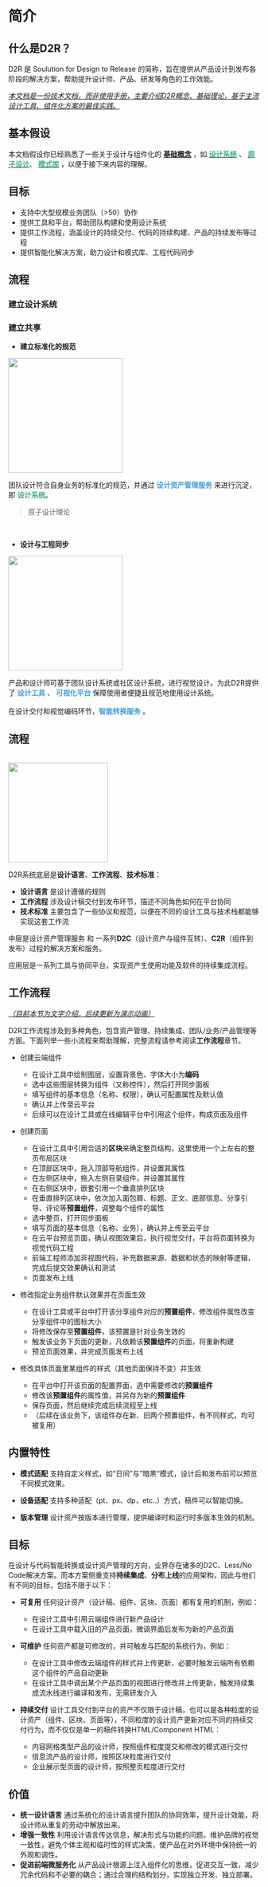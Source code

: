 # 简介

## 什么是D2R？

D2R 是 Soulution for Design to Release 的简称，旨在提供从产品设计到发布各阶段的解决方案，帮助提升设计师、产品、研发等角色的工作效能。

<u>_本文档是一份技术文档，而非使用手册，主要介绍D2R概念、基础理论，基于主流设计工具、组件化方案的最佳实践。_</u>

## 基本假设

本文档假设你已经熟悉了一些关于设计与组件化的 [**基础概念**](/concept) ，如 
[<font color="3EAF7C">**设计系统**</font>](./concept.html#设计系统) 、
[<font color="3EAF7C">**原子设计**</font>](./concept.html#原子设计)、
[<font color="3EAF7C">**模式库**</font>](./concept.html#实践)
，以便于接下来内容的理解。

## 目标

* 支持中大型规模业务团队（>50）协作
* 提供工具和平台，帮助团队构建和使用设计系统
* 提供工作流程，涵盖设计的持续交付、代码的持续构建、产品的持续发布等过程
* 提供智能化解决方案，助力设计和模式库、工程代码同步

## 流程

### 建立设计系统



### 建立共享

* **建立标准化的规范**

<img src="~@assets/intro/create_design_system.gif" height="230" />

团队设计符合自身业务的标准化的规范，并通过 <font color="3D9DD6">**设计资产管理服务**</font> 来进行沉淀，即 <font color="3EAF7C">**设计系统**</font>。

> 原子设计理论


<br>

* **设计与工程同步**

<img src="~@assets/intro/product_realization.gif" height="230" />


产品和设计师可基于团队设计系统或社区设计系统，进行视觉设计。为此D2R提供了 <font color="3D9DD6">**设计工具**</font> 、 <font color="3D9DD6">**可视化平台**</font> 保障使用者便捷且规范地使用设计系统。
<br>
<br>
在设计交付和视觉编码环节，<font color="3D9DD6">**智能转换服务**</font> 。
<br>

## 流程



<br>

<img src="~@assets/intro/framework.gif" height="200" />

D2R系统底层是**设计语言**、**工作流程**、**技术标准**：
* **设计语言** 是设计遵循的规则
* **工作流程** 涉及设计稿交付到发布环节，描述不同角色如何在平台协同
* **技术标准** 主要包含了一些协议和规范，以便在不同的设计工具与技术栈都能够实现这套工作流

中层是设计资产管理服务 和 一系列**D2C**（设计资产与组件互转）、**C2R**（组件到发布）过程的解决方案和服务。

应用层是一系列工具与协同平台，实现资产生使用功能及软件的持续集成流程。

## 工作流程

<u>_（目前本节为文字介绍，后续更新为演示动画）_</u>

D2R工作流程涉及到多种角色，包含资产管理、持续集成、团队/业务/产品管理等方面。下面列举一些小流程来帮助理解，完整流程请参考阅读**工作流程**章节。

* 创建云端组件
  * 在设计工具中绘制图层，设置背景色、字体大小为**编码**
  * 选中这些图层转换为组件（又称控件），然后打开同步面板
  * 填写组件的基本信息（名称、权限），确认可配置属性及默认值
  * 确认并上传至云平台
  * 后续可以在设计工具或在线编辑平台中引用这个组件，构成页面及组件

* 创建页面
  * 在设计工具中引用合适的**区块**来确定整页结构，这里使用一个上左右的整页布局区块
  * 在顶部区块中，拖入顶部导航组件，并设置其属性
  * 在左侧区块中，拖入左侧目录组件，并设置其属性
  * 在右侧区块中，嵌套引用一个垂直排列区块
  * 在垂直排列区块中，依次加入面包屑、标题、正文、底部信息、分享引导、评论等**预置组件**，调整每个组件的属性
  * 选中整页，打开同步面板
  * 填写页面的基本信息（名称、业务），确认并上传至云平台
  * 在云平台预览页面，确认视图效果后，执行视觉交付，平台将页面转换为视觉代码工程
  * 前端工程师添加非视图代码，补充数据来源、数据和状态的映射等逻辑，完成后提交效果确认和测试
  * 页面发布上线

* 修改指定业务组件默认效果并在页面生效
  * 在设计工具或平台中打开该分享组件对应的**预置组件**，修改组件属性改变分享组件中的图标大小
  * 将修改保存至**预置组件**，该预置是针对业务生效的
  * 触发该业务下页面的更新，凡依赖该**预置组件**的页面，将重新构建
  * 预览页面效果，并完成页面发布上线

* 修改具体页面里某组件的样式（其他页面保持不变）并生效
  * 在平台中打开该页面的配置界面，选中需要修改的**预置组件**
  * 修改该**预置组件**的属性值，并另存为新的**预置组件**
  * 保存页面，然后继续完成后续流程至上线
  * （后续在该业务下，该组件存在新、旧两个预置组件，有不同样式，均可被复用）


## 内置特性

* **模式适配** 支持自定义样式，如“日间”与”暗黑“模式，设计后和发布前可以预览不同模式效果。

* **设备适配** 支持多种适配（pt、px、dp，etc..）方式，稿件可以智能切换。

* **版本管理** 设计资产按版本进行管理，提供编译时和运行时多版本生效的机制。

## 目标

在设计与代码智能转换或设计资产管理的方向，业界存在诸多的D2C、Less/No Code解决方案。而本方案侧重支持**持续集成**、**分布上线**的应用架构，因此与他们有不同的目标，包括不限于以下：

* **可复用** 任何设计资产（设计稿、组件、区块、页面）都有复用的机制，例如：
    * 在设计工具中引用云端组件进行新产品设计
    * 在设计工具中载入旧的产品页面，微调界面后发布为新的产品页面

* **可维护** 任何资产都是可修改的，并可触发与匹配的系统行为，例如：
    * 在设计工具中修改云端组件的样式并上传更新，必要时触发云端所有依赖这个组件的产品自动更新
    * 在设计工具中调出某个产品页面的视图进行修改并上传更新，触发持续集成流水线进行编译和发布，无需研发介入

* **持续交付** 设计工具交付到平台的资产不仅限于设计稿，也可以是各种粒度的设计资产（组件、区块、页面等），不同粒度的设计资产更新对应不同的持续交付行为，而不仅仅是单一的稿件转换HTML/Component HTML：
    * 内容网格类型产品的设计师，按照组件粒度提交和修改的模式进行交付
    * 信息流产品的设计师，按照区块粒度进行交付
    * 企业展示型页面的设计师，按照整页粒度进行交付

## 价值

* **统一设计语言** 通过系统化的设计语言提升团队的协同效率，提升设计效能，将设计师从重复的劳动中解放出来。
* **增强一致性** 利用设计语言传达信息，解决形式与功能的问题。维护品牌的视觉一致性，避免个体主观和临时性的样式决策，使产品在对外环境中保持统一的外观和调性。
* **促进前端微服务化** 从产品设计根源上注入组件化的思维，促进交互一致，减少冗余代码和不必要的耦合；通过合理的结构划分，实现独立开发、独立部署。
